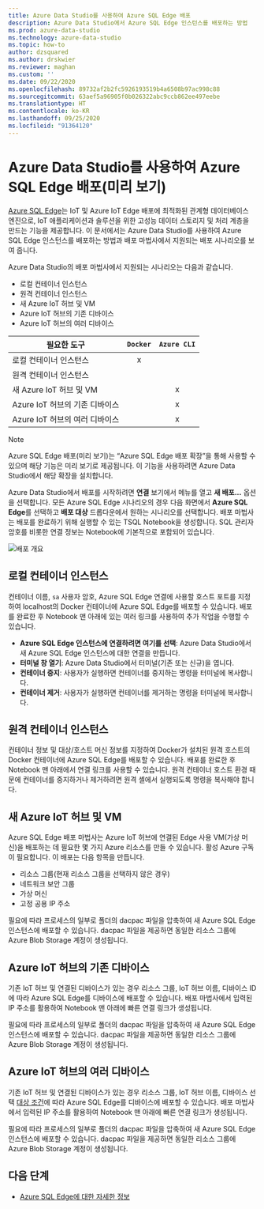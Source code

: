 ```yaml
---
title: Azure Data Studio를 사용하여 Azure SQL Edge 배포
description: Azure Data Studio에서 Azure SQL Edge 인스턴스를 배포하는 방법
ms.prod: azure-data-studio
ms.technology: azure-data-studio
ms.topic: how-to
author: dzsquared
ms.author: drskwier
ms.reviewer: maghan
ms.custom: ''
ms.date: 09/22/2020
ms.openlocfilehash: 89732af2b2fc5926193519b4a6508b97ac998c88
ms.sourcegitcommit: 63aef5a96905f0b026322abc9ccb862ee497eebe
ms.translationtype: HT
ms.contentlocale: ko-KR
ms.lasthandoff: 09/25/2020
ms.locfileid: "91364120"
---
```

# <a name="deploy-azure-sql-edge-with-azure-data-studio-preview"></a>Azure Data Studio를 사용하여 Azure SQL Edge 배포(미리 보기)

[Azure SQL Edge](https://docs.microsoft.com/azure/azure-sql-edge/overview)는 IoT 및 Azure IoT Edge 배포에 최적화된 관계형 데이터베이스 엔진으로, IoT 애플리케이션과 솔루션을 위한 고성능 데이터 스토리지 및 처리 계층을 만드는 기능을 제공합니다. 이 문서에서는 Azure Data Studio를 사용하여 Azure SQL Edge 인스턴스를 배포하는 방법과 배포 마법사에서 지원되는 배포 시나리오를 보여 줍니다.  

Azure Data Studio의 배포 마법사에서 지원되는 시나리오는 다음과 같습니다.

- 로컬 컨테이너 인스턴스
- 원격 컨테이너 인스턴스
- 새 Azure IoT 허브 및 VM
- Azure IoT 허브의 기존 디바이스
- Azure IoT 허브의 여러 디바이스

| 필요한 도구 | `Docker` | `Azure CLI` |
| ------------- | :---: | :---: |
| 로컬 컨테이너 인스턴스 | x | |
| 원격 컨테이너 인스턴스 | | |
| 새 Azure IoT 허브 및 VM | | x |
| Azure IoT 허브의 기존 디바이스 |  | x |
| Azure IoT 허브의 여러 디바이스 |   |  x |

> [!NOTE]
> Azure SQL Edge 배포(미리 보기)는 “Azure SQL Edge 배포 확장”을 통해 사용할 수 있으며 해당 기능은 미리 보기로 제공됩니다. 이 기능을 사용하려면 Azure Data Studio에서 해당 확장을 설치합니다.

Azure Data Studio에서 배포를 시작하려면 **연결** 보기에서 메뉴를 열고 **새 배포...** 옵션을 선택합니다.  모든 Azure SQL Edge 시나리오의 경우 다음 화면에서 **Azure SQL Edge**를 선택하고 **배포 대상** 드롭다운에서 원하는 시나리오를 선택합니다. 배포 마법사는 배포를 완료하기 위해 실행할 수 있는 TSQL Notebook을 생성합니다. SQL 관리자 암호를 비롯한 연결 정보는 Notebook에 기본적으로 포함되어 있습니다.

![배포 개요](media/deploy-azure-sql-edge/deploy-overview.png)

## <a name="local-container-instance"></a>로컬 컨테이너 인스턴스

컨테이너 이름, `sa` 사용자 암호, Azure SQL Edge 연결에 사용할 호스트 포트를 지정하여 localhost의 Docker 컨테이너에 Azure SQL Edge를 배포할 수 있습니다.  배포를 완료한 후 Notebook 맨 아래에 있는 여러 링크를 사용하여 추가 작업을 수행할 수 있습니다.

- **Azure SQL Edge 인스턴스에 연결하려면 여기를 선택**: Azure Data Studio에서 새 Azure SQL Edge 인스턴스에 대한 연결을 만듭니다.
- **터미널 창 열기**: Azure Data Studio에서 터미널(기존 또는 신규)을 엽니다.
- **컨테이너 중지**: 사용자가 실행하면 컨테이너를 중지하는 명령을 터미널에 복사합니다.
- **컨테이너 제거**: 사용자가 실행하면 컨테이너를 제거하는 명령을 터미널에 복사합니다.

## <a name="remote-container-instance"></a>원격 컨테이너 인스턴스

컨테이너 정보 및 대상/호스트 머신 정보를 지정하여 Docker가 설치된 원격 호스트의 Docker 컨테이너에 Azure SQL Edge를 배포할 수 있습니다.  배포를 완료한 후 Notebook 맨 아래에서 연결 링크를 사용할 수 있습니다.  원격 컨테이너 호스트 환경 때문에 컨테이너를 중지하거나 제거하려면 원격 셸에서 실행되도록 명령을 복사해야 합니다.

## <a name="new-azure-iot-hub-and-vm"></a>새 Azure IoT 허브 및 VM

Azure SQL Edge 배포 마법사는 Azure IoT 허브에 연결된 Edge 사용 VM(가상 머신)을 배포하는 데 필요한 몇 가지 Azure 리소스를 만들 수 있습니다. 활성 Azure 구독이 필요합니다. 이 배포는 다음 항목을 만듭니다.

- 리소스 그룹(현재 리소스 그룹을 선택하지 않은 경우)
- 네트워크 보안 그룹
- 가상 머신
- 고정 공용 IP 주소

필요에 따라 프로세스의 일부로 폴더의 dacpac 파일을 압축하여 새 Azure SQL Edge 인스턴스에 배포할 수 있습니다.  dacpac 파일을 제공하면 동일한 리소스 그룹에 Azure Blob Storage 계정이 생성됩니다.

## <a name="existing-device-of-an-azure-iot-hub"></a>Azure IoT 허브의 기존 디바이스

기존 IoT 허브 및 연결된 디바이스가 있는 경우 리소스 그룹, IoT 허브 이름, 디바이스 ID에 따라 Azure SQL Edge를 디바이스에 배포할 수 있습니다.
배포 마법사에서 입력된 IP 주소를 활용하여 Notebook 맨 아래에 빠른 연결 링크가 생성됩니다.

필요에 따라 프로세스의 일부로 폴더의 dacpac 파일을 압축하여 새 Azure SQL Edge 인스턴스에 배포할 수 있습니다.  dacpac 파일을 제공하면 동일한 리소스 그룹에 Azure Blob Storage 계정이 생성됩니다.

## <a name="multiple-devices-of-an-azure-iot-hub"></a>Azure IoT 허브의 여러 디바이스

기존 IoT 허브 및 연결된 디바이스가 있는 경우 리소스 그룹, IoT 허브 이름, 디바이스 선택 [대상 조건](https://docs.microsoft.com/azure/iot-edge/module-deployment-monitoring#target-condition)에 따라 Azure SQL Edge를 디바이스에 배포할 수 있습니다.
배포 마법사에서 입력된 IP 주소를 활용하여 Notebook 맨 아래에 빠른 연결 링크가 생성됩니다.

필요에 따라 프로세스의 일부로 폴더의 dacpac 파일을 압축하여 새 Azure SQL Edge 인스턴스에 배포할 수 있습니다.  dacpac 파일을 제공하면 동일한 리소스 그룹에 Azure Blob Storage 계정이 생성됩니다.

## <a name="next-steps"></a>다음 단계

- [Azure SQL Edge에 대한 자세한 정보](https://docs.microsoft.com/azure/azure-sql-edge/)